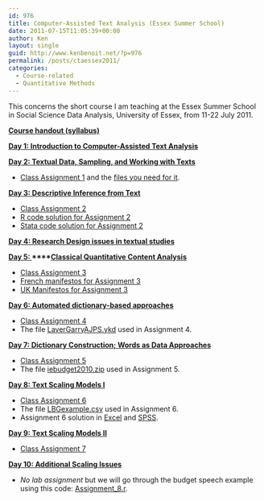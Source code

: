 ```yaml
---
id: 976
title: Computer-Assisted Text Analysis (Essex Summer School)
date: 2011-07-15T11:05:39+00:00
author: Ken
layout: single
guid: http://www.kenbenoit.net/?p=976
permalink: /posts/ctaessex2011/
categories:
  - Course-related
  - Quantitative Methods
---
```

This concerns the short course I am teaching at the Essex Summer School in Social Science Data Analysis, University of Essex, from 11-22 July 2011.

**[Course handout (syllabus)](http://www.kenbenoit.net/courses/ctaessex2011/CTA_Essex_syllabus_2011.pdf)**

**[Day 1: Introduction to Computer-Assisted Text Analysis](http://www.kenbenoit.net/courses/ctaessex2011/CTA_Essex_Day1.pdf)**

**[Day 2: Textual Data, Sampling, and Working with Texts](http://www.kenbenoit.net/courses/ctaessex2011/CTA_Essex_Day2.pdf)**

  * [Class Assignment 1](http://www.kenbenoit.net/courses/ctaessex2011/Assignment_1.pdf) and the [files you need for it](http://www.kenbenoit.net/courses/ctaessex2011/frenchtexts.zip).

**[Day 3: Descriptive Inference from Text](http://www.kenbenoit.net/courses/ctaessex2011/CTA_Essex_Day3.pdf)**

  * [Class Assignment 2](http://www.kenbenoit.net/courses/ctaessex2011/Assignment_2.pdf)
  * [R code solution for Assignment 2](http://www.kenbenoit.net/courses/ctaessex2011/Assignment_2.r)
  * [Stata code solution for Assignment 2](http://www.kenbenoit.net/courses/ctaessex2011/Assignment_2.do)

**[Day 4: Research Design issues in textual studies](http://www.kenbenoit.net/courses/ctaessex2011/CTA_Essex_Day4.pdf)**

**[Day 5: ](http://www.kenbenoit.net/courses/ctaessex2011/CTA_Essex_Day5.pdf)****[Classical Quantitative Content Analysis](http://www.kenbenoit.net/courses/ctaessex2011/CTA_Essex_Day5.pdf)**

  * [Class Assignment 3](http://www.kenbenoit.net/courses/ctaessex2011/Assignment_3.pdf)
  * [French manifestos for Assignment 3](http://www.kenbenoit.net/courses/ctaessex2011/FR_manifestos.zip)
  * [UK Manifestos for Assignment 3](http://www.kenbenoit.net/courses/ctaessex2011/UK_manifestos.zip)

**[Day 6: ](http://www.kenbenoit.net/courses/ctaessex2011/CTA_Essex_Day6.pdf)[Automated dictionary-based approaches](http://www.kenbenoit.net/courses/ctaessex2011/CTA_Essex_Day6.pdf)**

  * [Class Assignment 4](http://www.kenbenoit.net/courses/ctaessex2011/Assignment_4.pdf)
  * The file [LaverGarryAJPS.ykd](http://www.kenbenoit.net/courses/ctaessex2011/LaverGarryAJPS.ykd) used in Assignment 4.

**[Day 7: Dictionary Construction; Words as Data Approaches](http://www.kenbenoit.net/courses/ctaessex2011/CTA_Essex_Day7.pdf)**

  * [Class Assignment 5](http://www.kenbenoit.net/courses/ctaessex2011/Assignment_5.pdf)
  * The file [iebudget2010.zip](http://www.kenbenoit.net/courses/ctaessex2011/iebudget2010.zip) used in Assignment 5.

**[Day 8: Text Scaling Models I](http://www.kenbenoit.net/courses/ctaessex2011/CTA_Essex_Day8a.pdf)**

  * [Class Assignment 6](http://www.kenbenoit.net/courses/ctaessex2011/Assignment_6.pdf)
  * The file [LBGexample.csv](http://www.kenbenoit.net/courses/ctaessex2011/LBGexample.csv) used in Assignment 6.
  * Assignment 6 solution in [Excel](http://www.kenbenoit.net/courses/ctaessex2011/Assignment_6.xls) and [SPSS](http://www.kenbenoit.net/courses/ctaessex2011/Assignment_6.sav).

**[Day 9: Text Scaling Models II](http://www.kenbenoit.net/courses/ctaessex2011/CTA_Essex_Day9.pdf)**

  * [Class Assignment 7](http://www.kenbenoit.net/courses/ctaessex2011/Assignment_7.pdf)

**[Day 10: Additional Scaling Issues](http://www.kenbenoit.net/courses/ctaessex2011/CTA_Essex_Day10.pdf)**

  * _No lab assignment_ but we will go through the budget speech example using this code: [Assignment_8.r](http://www.kenbenoit.net/courses/ctaessex2011/Assignment_8.r).

&nbsp;

&nbsp;

&nbsp;

&nbsp;

&nbsp;

&nbsp;

&nbsp;
